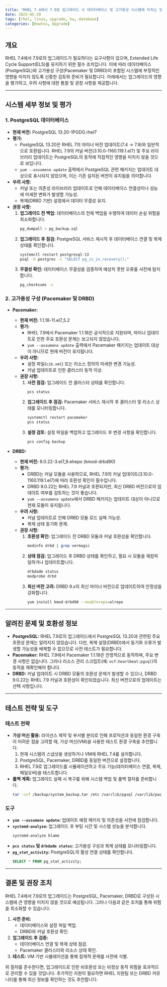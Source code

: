 ```yaml
---
title: "RHEL 7.4에서 7.9로 업그레이드 시 데이터베이스 및 고가용성 시스템에 미치는 영향 검토"
date: 2025-05-29
tags: [rhel, linux, upgrade, ha, database]
categories: [Howtos, Upgrade]
---
```



## 개요
RHEL 7.4에서 7.9로의 업그레이드가 필요하다는 요구사항이 있으며, Extended Life Cycle Support(ELS)를 유지하기 위한 필수 조치입니다. 이에 따라 데이터베이스(PostgreSQL)와 고가용성 구성(Pacemaker 및 DRBD)이 포함된 시스템에 부정적인 영향을 미치지 않도록 신중한 검토와 준비가 필요합니다. 아래에서는 업그레이드의 영향을 평가하고, 우려 사항에 대한 통찰 및 권장 사항을 제공합니다.

---

## 시스템 세부 정보 및 평가

### 1. PostgreSQL 데이터베이스
- **현재 버전:** PostgreSQL 13.20-1PGDG.rhel7
- **평가:**
  - PostgreSQL 13.20은 RHEL 7의 마이너 버전 업데이트(7.4 → 7.9)와 일반적으로 호환됩니다. RHEL 7.9의 커널 버전(3.10.0-1160.119.1.el7) 및 주요 라이브러리 업데이트는 PostgreSQL의 동작에 직접적인 영향을 미치지 않을 것으로 보입니다.
  - `yum --assumeno update` 출력에서 PostgreSQL 관련 패키지는 업데이트 대상으로 표시되지 않았으며, 이는 기존 설치된 버전이 유지됨을 의미합니다.
- **우려 사항:**
  - 커널 또는 의존성 라이브러리 업데이트로 인해 데이터베이스 연결성이나 성능에 미세한 변화가 발생할 가능성.
  - 복제(DRBD 기반) 설정에서 데이터 무결성 유지.
- **권장 사항:**
  1. **업그레이드 전 백업:** 데이터베이스의 전체 백업을 수행하여 데이터 손실 위험을 최소화합니다.
     ```bash
     pg_dumpall > pg_backup.sql
     ```
  2. **업그레이드 후 점검:** PostgreSQL 서비스 재시작 후 데이터베이스 연결 및 복제 상태를 확인합니다.
     ```bash
     systemctl restart postgresql-13
     psql -U postgres -c "SELECT pg_is_in_recovery();"
     ```
  3. **무결성 확인:** 데이터베이스 무결성을 검증하여 예상치 못한 오류를 사전에 탐지합니다.
     ```bash
     pg_checksums -c
     ```

### 2. 고가용성 구성 (Pacemaker 및 DRBD)
- **Pacemaker:**
  - **현재 버전:** 1.1.18-11.el7_5.2
  - **평가:**
    - RHEL 7.9에서 Pacemaker 1.1.18은 공식적으로 지원되며, 마이너 업데이트로 인한 주요 호환성 문제는 보고되지 않았습니다.
    - `yum --assumeno update` 출력에서 Pacemaker 패키지는 업데이트 대상이 아니므로 현재 버전이 유지됩니다.
  - **우려 사항:**
    - 설정 파일(`cib.xml`) 또는 리소스 정의의 미세한 변경 가능성.
    - 커널 업데이트로 인한 클러스터 동작 이상.
  - **권장 사항:**
    1. **사전 점검:** 업그레이드 전 클러스터 상태를 확인합니다.
       ```bash
       pcs status
       ```
    2. **업그레이드 후 점검:** Pacemaker 서비스 재시작 후 클러스터 및 리소스 상태를 모니터링합니다.
       ```bash
       systemctl restart pacemaker
       pcs status
       ```
    3. **설정 검토:** 설정 파일을 백업하고 업그레이드 후 변경 사항을 확인합니다.
       ```bash
       pcs config backup
       ```

- **DRBD:**
  - **현재 버전:** 9.0.22-3.el7_9.elrepo (kmod-drbd90)
  - **평가:**
    - DRBD는 커널 모듈을 사용하므로, RHEL 7.9의 커널 업데이트(3.10.0-1160.119.1.el7)에 따라 호환성 확인이 필수입니다.
    - DRBD 9.0.22는 RHEL 7.9 커널과 호환되지만, 최신 DRBD 버전으로의 업데이트 여부를 검토하는 것이 좋습니다.
    - `yum --assumeno update`에서 DRBD 패키지는 업데이트 대상이 아니므로 현재 모듈이 유지됩니다.
  - **우려 사항:**
    - 커널 업데이트로 인해 DRBD 모듈 로드 실패 가능성.
    - 복제 상태 동기화 문제.
  - **권장 사항:**
    1. **호환성 확인:** 업그레이드 전 DRBD 모듈과 커널 호환성을 확인합니다.
       ```bash
       modinfo drbd | grep vermagic
       ```
    2. **상태 점검:** 업그레이드 후 DRBD 상태를 확인하고, 필요 시 모듈을 재컴파일하거나 업데이트합니다.
       ```bash
       drbdadm status
       modprobe drbd
       ```
    3. **최신 버전 고려:** DRBD 9.x의 최신 마이너 버전으로 업데이트하여 안정성을 강화합니다.
       ```bash
       yum install kmod-drbd90 --enablerepo=elrepo
       ```

---

## 알려진 문제 및 호환성 정보
- **PostgreSQL:** RHEL 7.9로의 업그레이드에서 PostgreSQL 13.20과 관련된 주요 호환성 문제는 알려지지 않았습니다. 다만, 복제 설정(DRBD)에서 동기화 오류가 발생할 가능성을 배제할 수 없으므로 사전 테스트가 필요합니다.
- **Pacemaker:** RHEL 7.9에서 Pacemaker 1.1.18은 안정적으로 동작하며, 주요 변경 사항은 없습니다. 그러나 리소스 관리 스크립트(예: `ocf:heartbeat:pgsql`)의 동작을 재확인해야 합니다.
- **DRBD:** 커널 업데이트 시 DRBD 모듈의 호환성 문제가 발생할 수 있으나, DRBD 9.0.22는 RHEL 7.9 커널과 호환성이 확인되었습니다. 최신 버전으로의 업데이트는 선택 사항입니다.

---

## 테스트 전략 및 도구
### 테스트 전략
- **가상 머신 활용:** 라이선스 제약 및 부서별 분리로 인해 프로덕션과 동일한 환경 구축이 어려운 점을 고려할 때, 가상 머신(VM)을 사용한 테스트 환경 구축을 추천합니다.
  1. 현재 시스템의 스냅샷을 생성하거나 VM에 RHEL 7.4를 설치합니다.
  2. PostgreSQL, Pacemaker, DRBD를 동일한 버전으로 설정합니다.
  3. RHEL 7.9로 업그레이드를 시뮬레이션하고 주요 기능(데이터베이스 연결, 복제, 페일오버)을 테스트합니다.
- **롤백 계획:** 업그레이드 실패 시 복구를 위해 시스템 백업 및 롤백 절차를 준비합니다.
  ```bash
  tar -cvf /backup/system_backup.tar /etc /var/lib/pgsql /var/lib/pacemaker
  ```

### 도구
- **`yum --assumeno update`:** 업데이트 예정 패키지 및 의존성을 사전에 점검합니다.
- **`systemd-analyze`:** 업그레이드 후 부팅 시간 및 시스템 성능을 분석합니다.
  ```bash
  systemd-analyze blame
  ```
- **`pcs status` 및 `drbdadm status`:** 고가용성 구성과 복제 상태를 모니터링합니다.
- **`pg_stat_activity`:** PostgreSQL의 활성 연결 상태를 확인합니다.
  ```sql
  SELECT * FROM pg_stat_activity;
  ```

---

## 결론 및 권장 조치
RHEL 7.4에서 7.9로의 업그레이드는 PostgreSQL, Pacemaker, DRBD로 구성된 시스템에 큰 영향을 미치지 않을 것으로 예상됩니다. 그러나 다음과 같은 조치를 통해 위험을 최소화할 수 있습니다:
1. **사전 준비:**
   - 데이터베이스와 설정 파일 백업.
   - DRBD와 커널 호환성 확인.
2. **업그레이드 후 검증:**
   - 데이터베이스 연결 및 복제 상태 점검.
   - Pacemaker 클러스터와 리소스 상태 확인.
3. **테스트:** VM 기반 시뮬레이션을 통해 잠재적 문제를 사전에 식별.

위 절차를 준수한다면, 업그레이드로 인한 비호환성 또는 비정상 동작 위험을 효과적으로 관리할 수 있을 것입니다. 추가적인 지원이 필요하면 RHEL 지원팀 또는 DRBD 커뮤니티를 통해 최신 정보를 확인하는 것도 추천합니다.
